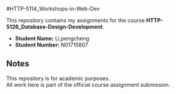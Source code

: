 #HTTP-5114_Workshops-in-Web-Dev

This repository contains my assignments for the course **HTTP-5126_Database-Design-Development**.

- **Student Name:** Li,pengcheng 
- **Student Number:** N01715807

## Notes
This repository is for academic purposes.  
All work here is part of the official course assignment submission.
